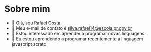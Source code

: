 # Sobre mim
- 👋 Olá, sou Rafael Costa.
- 👀 Meu e-mail de contato é silva.rafael14@escola.pr.gov.br
- 🌱 Estou interessado em aprender a programar novas linguagens.
- 💞️ Eu estou aprendendo a programar recentemente a linguagem javascript scratc
